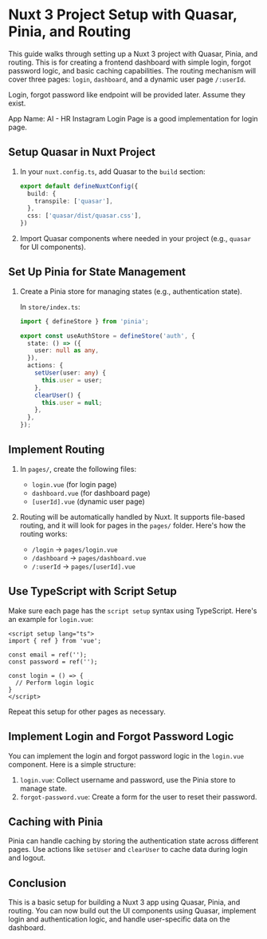 
# Nuxt 3 Project Setup with Quasar, Pinia, and Routing

This guide walks through setting up a Nuxt 3 project with Quasar, Pinia, and routing. This is for creating a frontend dashboard with simple login, forgot password logic, and basic caching capabilities. The routing mechanism will cover three pages: `login`, `dashboard`, and a dynamic user page `/:userId`.

Login, forgot password like endpoint will be provided later. Assume they exist.

App Name: AI - HR
Instagram Login Page is a good implementation for login page.

## Setup Quasar in Nuxt Project

1. In your `nuxt.config.ts`, add Quasar to the `build` section:
   ```typescript
   export default defineNuxtConfig({
     build: {
       transpile: ['quasar'],
     },
     css: ['quasar/dist/quasar.css'],
   })
   ```

2. Import Quasar components where needed in your project (e.g., `quasar` for UI components).

## Set Up Pinia for State Management

1. Create a Pinia store for managing states (e.g., authentication state).

   In `store/index.ts`:
   ```typescript
   import { defineStore } from 'pinia';

   export const useAuthStore = defineStore('auth', {
     state: () => ({
       user: null as any,
     }),
     actions: {
       setUser(user: any) {
         this.user = user;
       },
       clearUser() {
         this.user = null;
       },
     },
   });
   ```

## Implement Routing

1. In `pages/`, create the following files:
   - `login.vue` (for login page)
   - `dashboard.vue` (for dashboard page)
   - `[userId].vue` (dynamic user page)

2. Routing will be automatically handled by Nuxt. It supports file-based routing, and it will look for pages in the `pages/` folder. Here's how the routing works:
   - `/login` → `pages/login.vue`
   - `/dashboard` → `pages/dashboard.vue`
   - `/:userId` → `pages/[userId].vue`

## Use TypeScript with Script Setup

Make sure each page has the `script setup` syntax using TypeScript. Here's an example for `login.vue`:

```vue
<script setup lang="ts">
import { ref } from 'vue';

const email = ref('');
const password = ref('');

const login = () => {
  // Perform login logic
}
</script>
```

Repeat this setup for other pages as necessary.

## Implement Login and Forgot Password Logic

You can implement the login and forgot password logic in the `login.vue` component. Here is a simple structure:

1. `login.vue`: Collect username and password, use the Pinia store to manage state.
2. `forgot-password.vue`: Create a form for the user to reset their password.

## Caching with Pinia

Pinia can handle caching by storing the authentication state across different pages. Use actions like `setUser` and `clearUser` to cache data during login and logout.

## Conclusion

This is a basic setup for building a Nuxt 3 app using Quasar, Pinia, and routing. You can now build out the UI components using Quasar, implement login and authentication logic, and handle user-specific data on the dashboard.
